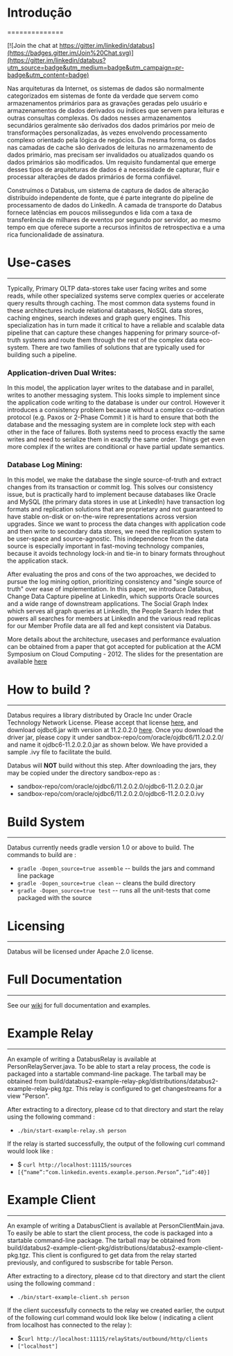 # Introdução
==============

[![Join the chat at https://gitter.im/linkedin/databus](https://badges.gitter.im/Join%20Chat.svg)](https://gitter.im/linkedin/databus?utm_source=badge&utm_medium=badge&utm_campaign=pr-badge&utm_content=badge)

Nas arquiteturas da Internet, os sistemas de dados são normalmente categorizados em sistemas de fonte da verdade que servem como armazenamentos primários para as gravações geradas pelo usuário e armazenamentos de dados derivados ou índices que servem para leituras e outras consultas complexas. Os dados nesses armazenamentos secundários geralmente são derivados dos dados primários por meio de transformações personalizadas, às vezes envolvendo processamento complexo orientado pela lógica de negócios. Da mesma forma, os dados nas camadas de cache são derivados de leituras no armazenamento de dados primário, mas precisam ser invalidados ou atualizados quando os dados primários são modificados. Um requisito fundamental que emerge desses tipos de arquiteturas de dados é a necessidade de capturar, fluir e processar alterações de dados primários de forma confiável.

Construímos o Databus, um sistema de captura de dados de alteração distribuído independente de fonte, que é parte integrante do pipeline de processamento de dados do LinkedIn. A camada de transporte do Databus fornece latências em poucos milissegundos e lida com a taxa de transferência de milhares de eventos por segundo por servidor, ao mesmo tempo em que oferece suporte a recursos infinitos de retrospectiva e a uma rica funcionalidade de assinatura.

# Use-cases
*****
Typically, Primary OLTP data-stores take user facing writes and some reads, while other specialized systems serve complex queries or accelerate query results through caching. The most common data systems found in these architectures include relational databases, NoSQL data stores, caching engines, search indexes and graph query engines. This specialization has in turn made it critical to have a reliable and scalable data pipeline that can capture these changes happening for primary source-of-truth systems and route them through the rest of the 
complex data eco-system. There are two families of solutions that are typically used for building such a pipeline.

### Application-driven Dual Writes:
In this model, the application layer writes to the database and in parallel, writes to another messaging system. This looks simple to implement since the application code writing to the database is under our control. However it introduces a consistency problem because without a complex co-ordination protocol (e.g. Paxos or 2-Phase Commit ) it is hard to ensure that both the database and the messaging system are in complete lock step with each other in the face of failures. Both systems need to process exactly the same writes and need to serialize them in exactly the same order. Things get even more complex if the writes are conditional or have partial update semantics.

### Database Log Mining: 
In this model, we make the database the single source-of-truth and extract changes from its transaction or commit log. This solves our consistency issue, but is practically hard to implement
because databases like Oracle and MySQL (the primary data stores in use at LinkedIn) have transaction log formats and replication solutions that are proprietary and not guaranteed to have 
stable on-disk or on-the-wire representations across version upgrades.  Since we want to process the data changes with application code and then write to secondary data stores,
we need the replication system to be user-space and source-agnostic. This independence from the data source is especially important in fast-moving technology companies, because it avoids 
technology lock-in and tie-in to binary formats throughout the application stack.

After evaluating the pros and cons of the two approaches, we decided to pursue the log mining option, prioritizing consistency and "single source of truth" over ease of implementation. In this paper, we introduce Databus, Change Data Capture pipeline at LinkedIn, which supports Oracle sources and a wide range of downstream applications. The Social Graph Index which serves all graph queries at LinkedIn, the People Search Index that powers all searches for members at LinkedIn and the various read replicas for our Member Profile data are all fed and kept consistent via Databus.

More details about the architecture, usecases and performance evaluation can be obtained from a paper that got accepted for publication at the ACM Symposium on Cloud Computing - 2012. The slides for the presentation are available [here](http://www.slideshare.net/ShirshankaDas/databus-socc-2012)

# How to build ?
*****
Databus requires a library distributed by Oracle Inc under Oracle Technology Network License. Please accept that license [here](http://www.oracle.com/technetwork/licenses/distribution-license-152002.html), and download ojdbc6.jar with version at 11.2.0.2.0 [here](http://www.oracle.com/technetwork/database/enterprise-edition/jdbc-112010-090769.html). Once you download the driver jar, please copy it under sandbox-repo/com/oracle/ojdbc6/11.2.0.2.0/ and name it ojdbc6-11.2.0.2.0.jar as shown below. We have provided a sample .ivy file to facilitate the build.

Databus will **NOT** build without this step. After downloading the jars, they may be copied under the directory sandbox-repo as :
* sandbox-repo/com/oracle/ojdbc6/11.2.0.2.0/ojdbc6-11.2.0.2.0.jar
* sandbox-repo/com/oracle/ojdbc6/11.2.0.2.0/ojdbc6-11.2.0.2.0.ivy

# Build System
*****
Databus currently needs gradle version 1.0 or above to build. The commands to build are :
* `gradle -Dopen_source=true assemble` -- builds the jars and command line package
* `gradle -Dopen_source=true clean`    -- cleans the build directory
* `gradle -Dopen_source=true test`     -- runs all the unit-tests that come packaged with the source

# Licensing
*****
Databus will be licensed under Apache 2.0 license.

# Full Documentation
*****
See our [wiki](https://github.com/linkedin/databus/wiki) for full documentation and examples.

# Example Relay
*****
An example of writing a DatabusRelay is available at PersonRelayServer.java. To be able to start a relay process, the code is packaged into a startable command-line package. The tarball may be obtained from build/databus2-example-relay-pkg/distributions/databus2-example-relay-pkg.tgz. This relay is configured to get changestreams for a view "Person".

After extracting to a directory, please cd to that directory and start the relay using the following command :
* `./bin/start-example-relay.sh person`

If the relay is started successfully, the output of the following curl command would look like :
* $ `curl http://localhost:11115/sources`
* `[{“name”:“com.linkedin.events.example.person.Person”,“id”:40}]`

# Example Client
*****
An example of writing a DatabusClient is available at PersonClientMain.java. To easily be able to start the client process, the code is packaged into a startable command-line package. The tarball may be obtained from build/databus2-example-client-pkg/distributions/databus2-example-client-pkg.tgz. This client is configured to get data from the relay started previously, and configured to susbscribe for table Person.

After extracting to a directory, please cd to that directory and start the client using the following command :
* `./bin/start-example-client.sh person`

If the client successfully connects to the relay we created earlier, the output of the following curl command would look like below ( indicating a client from localhost has connected to the relay ):
* $`curl http://localhost:11115/relayStats/outbound/http/clients`
* `["localhost"]`
